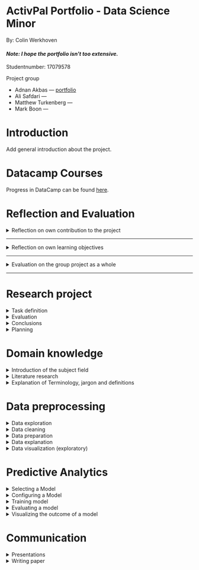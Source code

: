 # ActivPal Portfolio - Data Science Minor 
By: Colin Werkhoven 

#### *Note: I hope the portfolio isn't too extensive.*

Studentnumber: 17079578

Project group
- Adnan Akbas — [portfolio](https://github.com/klict/activepal-portfolio)
- Ali Safdari — 
- Matthew Turkenberg — 
- Mark Boon — 

# Introduction

Add general introduction about the project.

# Datacamp Courses
Progress in DataCamp can be found [here](Images/datacamp-progress-colin-werkhoven.PNG).

# Reflection and Evaluation

<details><summary>Reflection on own contribution to the project</summary>

##### Situation

##### Task

##### Actions

##### Result

##### Reflection

</details>

---

<details><summary>Reflection on own learning objectives</summary>

##### Situation

This Applied Data Science minor was a very new subject, so my overall knowledge of the subject was minimum. I had some experience with Python programming, but very little. This would mean a lot of new excited things to be learnt!

##### Task

My main focus was aimed on the technical part of the project. This would mean, data preparation, data pre-processing and configuring models. There were times I had to do literature research, but minimum. 

##### Actions

Once we received the data I wanted to immediately start with exploring the data, but literature study had to be done first. After this part was over I did a lot of data exploration and pre-processing for the models. 

After a few weeks of working with the data I thought that I was missing out on the creation of a model. I decided to switch my focus on researching different models and how to pre-process, configure, train and evaluate a model. 

##### Result

Following the Datacamp courses and applying this knowledge in practice improved my Python programming skills a lot! I learned about different Library's which I will use for further projects. 

I've learned a lot about Machine Learning models. I was always fascinated about this technique and never knew how a computer could learn. After this minor I have a very good understanding about the creation of a Machine Learning model. Mainly about Regression models, since this is what I've been working on most of the time during this project.

##### Reflection

The first few weeks of this project was mainly focused on literature research. This was in my opinion the least pleasant part, but if I look back, one of the most important parts to make good progress. I should've focused a bit more on this in the beginning of the project. This would speed up the understanding of the problem domain and Machine Learning models. 

During this minor I learned a lot. The most exciting part is being able to create, configure and understand different Machine Learning models. Besides this, I learned to work with raw data and turn this to useful information. I am able to evaluate and visualize my results. 

If I look back at what I learnt throughout this minor I am happy with my choices. The only thing I wanted to learn more about is different Machine Learning models that were not used in our project and the implication of Neural Networks.   

</details>

---

<details><summary>Evaluation on the group project as a whole</summary>

##### Situation

##### Task

##### Actions

##### Result

##### Reflection

</details>

---

# Research project

<details><summary>Task definition </summary>

This project is a collaboration between The Hague University of Applied Sciences (THUAS) and Centraal Bureau voor de Statistiek (CBS). 

<details><summary>Introduction</summary>

Statistic Netherlands wants to know if it's possible to measure if respondents meet the proposed 150 minutes of moderate intense physical activities within a week. The current method of collecting information from respondents is asking questions with different surveys. This comes with issues, one of them is that respondents don't always know the exact answers and this results in inaccurate results. Therefore, CBS decided to invite 40 random respondents to participate in this experiment. Every respondent received an activPAL device and had it mounted on their upper thigh. This activPAL device measured different types of data which has to be used to answer the following research questions. 

</details>

<details><summary>Research Questions</summary>

*These research questions were created by my colleagues, so I am not taking any credits for them.*

This research contains *3* different research questions. All with different sub-questions. The first 2 questions are necessary to answer before answering the final question.

### Question 1

How can Machine Learning be used to predict the intensity of activities performed in a lab situation by a person, who is being monitored with Vyntus One device and wearing an activPAL accelerometer? 

##### Sub Questions
- What measurement does activPAL use for intensity and why?  
- Is it possible to extract this intensity measurement values from just Vyntus One data, if so, how?  

### Question 2

How can Machine Learning be used to predict the intensity of activities performed by a person wearing only the activPAL accelerometer, based on the data gathered from the Vyntus One device and the ActivPal accelerometer in the lab situation? 

##### Sub Question
- What machine learning model can best be used to measure the intensity for each activity?  

### Question 3

How can Machine Learning be used to determine whether people did their 150 minutes of moderate activity in the activPAL accelerometer data of an entire week? 

##### Sub Question
- How can Machine Learning be used to recognize the activities, performed in the lab situation, in the activPAL accelerometer data?  

</details>

---

</details>

<details><summary>Evaluation</summary>

During this project it was not possible to execute all experiments. Different causes were, not enough knowledge, time or data. This chapter contains different subjects for future research. 

---

<details><summary>Too Little Data</summary>

To make predictions for the MET regression models it is necessary to have enough data so the model could generalize. This was not the case. From the 40 respondents, only 25 were useful for our experiments. The results of this was that our MET predictions models were *overfitting*, which resulted in inaccurate results for the calculation of the 150 minutes moderate intense physical activity.  

##### Recommendation

For future research on this topic I recommend more respondents with different characteristics. One of the main reasons why we were not able to answer the main research question with more certainty was because of too little respondent data for our experiments. 

</details>

---

<details><summary>Removing Low Variance Features</summary>

While creating the features for the MET prediction models we picked the most logical features from the `respondenten.csv` file (this file contains different characteristics of all participating respondents) that was provided by CBS, but the most logical is not always the most optimal.

##### Recommendation

My recommendation for the MET models is to remove low variance Features. The cause of the overfitting MET models could be having low variance features. The models could improve (or worsen) once the low variance features are removed from the models.  

</details>

---

<details><summary>A More In Depth Hyperparameter Tuning Approach</summary>

During the implementation of both regression models I briefly researched the implementation and use of Hyperparameters. I applied a set of parameters from different websites, but going deeper and finding my own set of parameters would probably improve the models. 

##### Recommendation 

More in depth research on parameters that are not predefined from different websites. 


</details>

---

</details>

<details><summary>Conclusions</summary>

In this conclusion chapter I will go over the results and conclude my perspective on the final results. 

<details><summary>MET Prediction Models</summary>

My conclusion after analyzing the MET regression models ([results can be found here](Predictive%20Analysis/evaluating_a_model.md)) is that all Random Forest and XGBoost models seem to overfit. The models gave decent results before applying the test data set, but once the test data set was applied to results worsened. Generalizing during the training of the model was not done accurately due to not having enough respondents in the data set. 

To get back to answering the research question. It *is* possible to predict the intensity, but the predictions are not very reliable since the models are not giving accurate predictions.   

</details>

---

<details><summary>Activity Recognition Models</summary>

*Note: this model has been done by my colleague Adnan Akbas*

*Graphs created by Adnan Akbas were used in this section*

After analysing the results from the Activity Recognition model from Adnan, we can conclude that after applying K-fold Cross Validation most of the activities are predictable with high accuracy, recall and precision.

*Data from Activity Recognition model from Adnan Akbas*

| |K-fold Cross Validation Score|
|------------|---------|
|Accuracy|0.82 (+/- 0.04)|
|Recall|0.84 (+/- 0.04)|
|Precision|0.82 (+/- 0.04)|

Looking at the Confusion Matrix, not all the activities were predictable with high accuracy. The `Cycling Light` and `Cycling Heavy` activity results were a bit worse compared to the other results. Since the movement of cycling is always the same, no matter if it's light or heavy, it is hard for the model to make accurate predictions for these activities. 

*Confusion Matrix from Adnan Akbas*

![](Images/Research%20Project/activity-recognition-confusion-matrix.PNG)


</details>

---

<details><summary>Calculating If Respondents Did Their 150 Minutes of Moderate Intense Activities</summary>

This section concludes the results of the Main Research Question:

*How can Machine Learning be used to determine whether people did their 150 minutes of moderate activity in the activPAL accelerometer data of an entire week?*

The previous conclusions were needed to answer the Main Research Question. With combining the results of the MET prediction models and Activity Recognition models it is possible to calculate if a respondent has done their 150 minutes of moderate intense activities within a week.

Since the results of the MET prediction models are not very reliable, the 150 minutes calculation is also not very reliable. Concluding that the 150 minutes are possible to calculate with the use of Machine Learning, but the trustworthiness is not very high. The Main Research Question could not be answered accurately.   


</details>

---

</details>

<details><summary>Planning</summary>

In this planning chapter I will discuss how we made use of the Scrum Methodology, how our first plannings came to realization and our overall used techniques. 

*Note: the following sections were written by me and are taken from the Research Plan ([find entire research plan here](../Images/Research%20Project/Research%20plan%20-%20Final.pdf))* 

---

<details><summary>Procedure</summary>

For the activPAL project management we have been using the Agile (scrum) method. To follow the scrum method, there will be daily stand-ups. Within our project the daily stand-up time is 9:30 and since day 1, we have been following this method every day. Within the daily stand-up we discuss the progress of the prior day and the plans for today.  

</details>

---

<details><summary>Solving issues </summary>

Besides this, we discuss the issues that you’ve might encountered during your previous working day. If you are stuck or not sure what you should be doing next, we make sure to clear that up and make new working pairs. Usually when this happens there will be Teams calls after the stand-up to discuss or solve this problem with each other. This way the stand-ups won’t take longer than they should be.  

</details>

---

<details><summary>Sprint planning </summary>

Before holding our retrospective, we make sure to create a planning for the next sprint. During every sprint planning we, as a team, look at the current sprint on Jira. We discuss if we managed to complete the set sprint goal, if all the tasks are done, and what still must be done with the leftover tasks to complete them. The leftover tasks will be added to the new sprint. 

Once the current sprint has been completed, we start the new sprint by specifying a goal for the new sprint. We usually look at the roadmap and what we have done the previous sprint to create a new goal. After agreeing as a team with the set goal, we have healthy discussions where everyone gets the chance to add new tickets to our backlog that will help achieve this goal.  

</details>

---

<details><summary>Creation of the first sprint backlog </summary>

The creation of our first sprint backlog was a bit hectic. The project was new for all of us and nobody knew where to start or what the exact planning was going to be. We still managed to create a backlog for the first sprint which was mainly focussed on research.  

Annemieke from CBS provided us with lots of useful papers to research. A task during the first sprint was filtering out useful papers, this way we did not waste time by rereading unusable papers. As a team we all picked different subjects which we thought would be beneficial for our project and created 1 ticket with small subtasks in it. Besides the different papers we also received different CSV files which contained the data we had to work with during the project. We created a ticket to research these CSV files and document as much as possible.  

</details>

---

<details><summary>Retrospectives</summary>

After finishing a 2-week sprint we hold a retrospective to reflect and evaluate the process we’ve made over the past weeks. In these retrospectives we discuss what went well, what didn’t go well, what each team member longed for and the actions we’re going to take for the next sprint. During the retrospective we look back at the actions we wrote down from the previous sprint and see if we have worked on these actions. These retrospectives are a good tool to let every member on the team freely speak on how to feel about certain aspects over the last 2 weeks.  

</details>

---

<details><summary>Project roles </summary>

At the start of the project, we agreed on switching roles every sprint. This would mean a new scrum master, communicator and note taker every sprint. This did not go as planned, we decided to keep the same scrum master for the entire project to make sure the project went smoothly. The communicator role was switched halfway through the project and note taker role was done by the whole team. Every member wrote down what was important for them and after every important meeting we discussed the previous meeting to make sure everyone is on the same level.  

##### *Extra addition*

My role during the first 10 weeks of the project was the communicator. All communication between teachers and project owners was usually done by me. After these 10 weeks I took over the note taker role and wrote down all the information what could be useful for our project.

</details>

---

<details><summary>Planning tool </summary>

The infrastructure/tool we have been using for this is Jira. Jira is a plan, track and manage software that is mostly used for software development. Within the activPAL project Jira is not only used for software development but also for the research development from week 1.  

</details>

---

<details><summary>Research questions </summary>

The main research questions have been divided into smaller tasks called research sub tasks. Every sub research question has a few tasks that help to answer the question and guide us to the right approach to give an answer. By combining Jira with our sub questions, we can put all the sub questions into the Jira Road Map. This gives the whole group a good overview of the questions that still need to be answered and the tasks needed to answer the sub questions.

</details>

---

</details>

# Domain knowledge

<details><summary>Introduction of the subject field</summary>



</details>

<details><summary>Literature research</summary>

### Introduction

During this project, most of my literature research was done for different models. CBS provided us with a lot of papers that could possibly be useful for our own research. 

##### Researching Cut Off Points
Annemieke from CBS pointed us towards `Cut Off Points` at the start of the project. I decided to pick this one and used [one of the papers](Images/Domain%20Knowledge/Beyond%20Cut%20Points%20Accelerometer%20Metrics%20that%20Capture%20The%20Physical%20Activity%20Profile.pdf) CBS provided to us.

What I found was that cut off points are similar to outliers. Like the name `cut off point` states, its the point where you remove everything that goes higher or lower of the stated cut off point. The only cut off point used during this research was for predicted MET values. We used a cut off point of `3` to determine moderate intense activities. Once the MET value was lower than 3, it would not fit under moderate intense. 

##### Researching Regression Models
The literature research for the Regression model has been extensively implemented. You can find the entire research in the [selecting a model](Predictive%20Analysis/selecting_a_model.md) chapter.

</details>

<details><summary>Explanation of Terminology, jargon and definitions</summary>

A list of jargon that is used during this project. 

|Jargon/Definition|Explanation|
|------------|---------|
|activPAL accelerometer|activPAL is the company that created the accelerometer that was used during this research. This activPAL device is mounted to the thigh of the participants and measures the X, Y and Z values. The measurements are done 20 times within a second ([source](https://www.palt.com/why-activpal/)).  
|X, Y, Z data|The X, Y and Z data is based on a 3-dimensional space. The values change based on the direction the activPAL device is facing.
|Vyntus One|Vyntus One is a device to measure the oxygen intake of the user. 
|VO2|Using the Vyntus One device, the system provide the user with a `VO2` value. Also known as oxygen intake.
|CBS|Centraal Bureau van Statistiek. Our project is in collaboration with CBS. 
|Lab/Lab Session/Lab Research|CBS measured certain activities to have an ground truth for all activities. This was done in a lab setting where all respondents were measured with the activPAL and Vyntus One device to do different activities for 5 minutes. 
|Respondent|A respondent is a person that participated in the lab research.
|MET|Metabolic Equivalent of Task. MET is a measuring unit to measure the intensity of certain activities.  
|Moderate Intense Activity|A MET value from 3 or above. This cut-off point is used to answer to main research question. 

---

</details>

# Data preprocessing

<details><summary>Data exploration</summary>

#### Introduction

The data provided by CBS was a lot. Therefore we decided to start by filtering out the data that was labelled with an activity. Each respondent had a corresponding file with the `start` and `stop` time they performed certain activities in the lab.

<details><summary>Here is an example of how this was provided to us</summary>

|Activity|Start|Stop|
|------------|---------|--------|
|springen|2019-09-16 14:29:20|2019-09-16 14:30:18|
traplopen|2019-09-16 14:31:18|2019-09-16 14:32:04|
fietsen licht|2019-09-16 14:41:29|2019-09-16 14:46:29|
fietsen zwaar|2019-09-16 14:46:29|2019-09-16 14:51:29|
lopen|2019-09-16 15:12:00|2019-09-16 15:17:00|
rennen|2019-09-16 15:17:00|2019-09-16 15:22:00|
zitten|2019-09-16 15:31:00|2019-09-16 15:36:00|
staan|2019-09-16 15:45:00|2019-09-16 15:50:00|

With these timestamps it was possible to filter out all the activity data from all respondents and put them all in a new CSV file. This has been done with the following code. 

![](Images/Data%20Preprocessing/combine_activity_data.PNG)

The entire notebook can be found [here](Images/Data%20Preprocessing/Code/combine_correspondent_activities.py).

</details>

---

<details><summary>Activity Distribution </summary>

Once the activities were combined I created a distribution with all respondent activities. The results are shown below.

The entire notebook can be found [here](Images/Data%20Preprocessing/Code/Activity%20Distribution.py).

![](Images/Data%20Preprocessing/activity-distribution.png)

We can see that `springen` and `traplopen` have very little data points. After some analysing we found out that these activities were only performed for 1 minute instead of 5 for the other activities. This 1 minute of data was not enough for further modelling, we decided to leave `springen` and `traplopen` out of it in consultation with CBS. 

</details>

---

</details>

<details><summary>Data cleaning</summary>

#### Introduction

Since CBS provided us already cleaned data, it was not possible to do a lot of data cleaning for this project. 

<details><summary>Fixing timestamps</summary>

One of the issues with the data provided by CBS was the timestamps were not converted to readable and useful times yet. 

Example of the unconverted timestamp. The 2 long integers should be together and converted to a readable timestamp.

|Before Convertion|After Convertion|
|------|------|
|![](Images/Data%20Preprocessing/timestamp_issue.png)| ![](Images/Data%20Preprocessing/timestamp_fixed.PNG) |

The following function has been used to convert the unreadable timestamps.

![](Images/Data%20Preprocessing/timestamp_function.PNG)

</details>

---

<details><summary>Switching Diceface</summary>

A Diceface is the direction the activPAL is facing. The issue we are facing is when a respondent flips from its front to the back, the measured X, Y and Z values also flip sides. To solve this, we changed to X, Y and Z values according the switch in diceface value. 

Example of the diceface directions [found here](http://docs.palt.com/display/AL/MORA):
![](Images/Data%20Preprocessing/diceface-directions.PNG)

The following images were provided by Brian Keijzer and has been used to determine how to flip the dicefaces. 

|Diceface Physical |Diceface Numerical|
|------|------|
|![](Images/Data%20Preprocessing/diceface-physical.jpg)| ![](Images/Data%20Preprocessing/diceface-numerical.jpg) |

Here is an example how this transformation has been done in code. We used diceface `1` as a baseline to convert to. These convertion functions are written by Adnan and me.

![](Images/Data%20Preprocessing/diceface-function.PNG)

*During the MET model creation the feature `sum of magnitude of acceleration (sum_mag_acc)` was used, this feature adds the X, Y and Z values together. Therefore, the diceface convertion was not needed in the end.*

The entire notebook can be found [here](Images/Data%20Preprocessing/Code/normalize_diceface_values-v3.py).

</details>

---

</details>

<details><summary>Data preparation</summary>

This chapter is mainly about the data preparation for the MET regression models. The preparation has partly been done by Ali Safdari and me.

<details><summary>Convert to Numerical for Machine Learning</summary>

Machine Learning models can't work with non-integer values, therefore we need to convert these values to  integer values. Here are a few examples of respondent characteristics that were converted to numerical values. 

|Description|Function|
|------|------|
|Convert `ja/nee` string to number| ![](Images/Data%20Preprocessing/convert_string_to_number.PNG) |
|Convert `age` to categorical number| ![](Images/Data%20Preprocessing/convert_age_category.PNG) |

The remaining functions can be found at the top of [this](Images/Data%20Preprocessing/Code/creating_main_dataframe.py) notebook. 

</details>

---

<details><summary>Feature Creation</summary>

To have a useful data set for the MET regression model we needed to create a data set with all the possible features. At first Ali and I created a simple data set with the following features:

|Feature|Function|
|---|------|
|Sum of Magnitude of Acceleration (calculate from X, Y and Z - by ?)| ![](Images/Data%20Preprocessing/sum_mag_function.PNG) |
|MET value (calculated from vo2 + weight in kg) - by ?| ![](Images/Data%20Preprocessing/MET_function.PNG) |
|Body Mass Index (BMI; calculate from weight and height) - by Ali and Me| ![](Images/Data%20Preprocessing/BMI_function.PNG) |

All mathematical functions can be found in [this](Images/Data%20Preprocessing/Code/math_helper.py) notebook. 

</details>

---

<details><summary>Putting it all together</summary>

Eventually this was the final function that actually created the data set that was used for the MET regression models. The function took all the created features in the notebook and added it together. 

![](Images/Data%20Preprocessing/adding_together_function.PNG)

The entire MET regression data preparation can be found in [this](Images/Data%20Preprocessing/Code/creating_main_dataframe.py) notebook (same as the above mentioned notebook). 


</details>

---

</details>

<details><summary>Data explanation</summary>

The data that will be explained is coming from the previous [data preparation](Data%20Preprocessing/data_preparation.md) chapter. Most of these `column names` are features that are used for the MET regression models. 

The following table is an example of 1 row of data that is used for the MET regression models. Every row is resampled to 1 minute (60 seconds) since MET is calculated in minutes.

|Column name|DataType|Example|Explanation|
|------|------|------|------|
|pal_time|timestamp|2019-10-10 15:36:00|Since we need to predict the MET value, and MET is calculated in 60 seconds, the `pal_time` column name is the time the MET value is calculated on.  
|respondent_code|string|BMR004|The unique number that corresponds to a respondent.
|activity|string|lopen|The performed activity from that minute.
|mean_met|double|1.2920676857268667|The mean MET value from the measured minute. 
|sum_mag_acc|double|1116.7722891103585|The summation of the X, Y and Z values to the power of 2 within the measured minute.
|mean_speed|double|23533.170460441113|The mean speed within the measured minute. 
|weight_kg|double|75.7|The weight of the respondent in kilograms.
|length_cm|double|166.79999999999998|The length of the respondent in centimeters.
|bmi|double|27.20844906808366|The Body Mass Index, which is calculated with the weight and length of the respondent.
|is_sporter|boolean|1.0 (true)|If the respondent is a sporter or not. 
|age_category|boolean|4.0|The age category from the respondent. `4.0` means the age of the respondent is between 40-44.
|meets_balance_guidelines|boolean|0.0 (false)|The balance of the respondent was measured during the lab sessions. The respondent adheres to the balance guidelines or he/she does not.
|estimated_level|boolean|0.0 (false)|CBS looked at the characteristics of the respondents and decided based on these if the respondent adheres to the estimated level from their perspective. 
|walking_speed_km|double|5.0|The speed in kilometers the walking activity was performed in the lab.
|running_speed_km|double|10.0|The speed in kilometers the running activity was performed in the lab.
|gender|boolean|1.0 (true)|The gender of the respondent. Male or Female.
|meets_activity_guidelines|boolean|0.0 (false)|During the lab sessions characteristics and the daily activities from the respondents were noted and concluded if the respondent adheres to the activity guidelines or not. 

---

</details>

<details><summary>Data visualization (exploratory)</summary>

*Note: a lot of visualizations can be found in the [`predictive analysis`](Predictive%20Analysis/visualizing_the_outcome_of_a_model.md) chapter. Please check that file as well.*

<details><summary>Activity Distribution</summary>

This has already been shown in the [data exploration](Data%20Preprocessing/data_exploration.md) chapter. The distribution of all lab activities. After visualizing this it was clear that `springen` and `traplopen` was measured differently compared to the other activities.

![](Images/Data%20Preprocessing/activity-distribution.png)

</details>

---

</details>

# Predictive Analytics

<details><summary>Selecting a Model</summary>

### Introduction
To answer one of the research questions within our project we had to create a model to predict the Metabolic Equivalent of Task (MET) value of given activities. These activities differentiate between `Running`, `Walking`, `Standing`, `Sitting`, `Cycling Light` and `Cycling Heavy`.

Solving this issue would require a regression model since we need to predict an `integer/double` value(MET) and don't need classification in this case. 

### Approach
My approach for solving this problem was looking at different regression models. I started with finding different models and noting their pros and cons and eventually comparing them to pick atleast 2 possible models. I decided to pick 2 possible models and implement them with the same configurations instead of 1 to prevent getting biased results. 

### Different Regression Models
I researched different regression models to find a possible candidate model to answer our question.

##### Random Forest ([source](https://medium.com/swlh/random-forest-and-its-implementation-71824ced454f))
The Random Forest model is a decision tree model which can both be used for Regression and Classification. Besides being a possible regression model, the Random Forest model makes use of `Ensembled Learning`. Ensembled learning means combining multiple results to 1 final result, this method would give more accurate results and minimize getting biased results.

Random Forest is a possible model for our issue since it can be used for regression and the Random Forest decision tree method tries different trees to find the optimal results. 

##### Ridge Regression ([source (1)](https://www.statisticshowto.com/ridge-regression/#:~:text=Ridge%20regression%20is%20a%20way,(correlations%20between%20predictor%20variables)), [source (2)](https://www.quora.com/What-are-the-benefits-of-using-ridge-regression-over-ordinary-linear-regression))
Another Model I've looked into was the Ridge Regression Model. The Ridge Model minimizes the square error of the model, but this Model is based on `Multicollinearity`. This means one value can be predicted with another value. These 2 values have a correlation between each other.  

With the current issue of predicting the MET value with the X, Y and Z data it should not be possible to predict the next value based on the previous value. Therefor the Ridge Regression is not a suitable candidate for our MET recognition model.   

##### K-nearest Neighbour ([source](https://towardsdatascience.com/machine-learning-basics-with-the-k-nearest-neighbors-algorithm-6a6e71d01761))
Just like the Random Forest Model, the K-nearest Neighbour(KNN) model is also used for Regression and Classification issues. The KNN model is a `supervised machine learning` algorithm, this means the model needs labeled data to produce results. If we look at the `Vyntus (labdata)` we have the `Ground Truth` that needs to be predicted, but this is not the case for `activpal (weekdata)`. This would mean we would only be able to predict on the `labdata` and not the `weekdata`. 

The K-nearest Neighbour model would not be useful to solve our issue, mainly because we don't have the ground truth available all the time. Since K-nearest Neighbour is a supervised machine learning algorithm, apply this on our data would not be sufficient.    

##### XGBoost ([source](https://towardsdatascience.com/https-medium-com-vishalmorde-xgboost-algorithm-long-she-may-rein-edd9f99be63d))
The XGBoost Model is the final regression model I've looked into. This model is very similar to the previously mentioned Random Forest model. Just like Random Forest, XGBoost is an ensembled decision tree algorithm. Besides using ensembled learning, XGBoost makes use of `Gradient Boosting`. This means minimizing errors while trying to find the best possible results. 

XGBoost is a possible model to solve our MET prediction issue. This model uses ensembled learning and Gradient Boosting to prevent low variance and biased results. 

### Final Decision
After analysing the models named above we found 2 candidate models. Firstly the `Random Forest Model` and secondly the `XGBoost Model`. 

The `Ridge Regression Model` is not suitable since it makes use of Multicollinearity. This method would not work on our data since we make predictions based on `X, Y, Z` data. 

The `K-nearest Neighbour Model` would be suitable if we only needed to predict the `labdata` since these MET values could be calculated based on the activity. But in our case we need to predict `labdata` and `weekdata`. The weekdata is unlabelled and therefor not suitable since the KNN model makes use of labelled data.

The final decision will be comparing the `Random Forest Model` with the `XGBoost Model`. Both models make use of decision trees which delivers low variance and less biased results. Finally, to pick a model for our MET predictions, we will be configure both models as identical as possible. More on this can be found in the next chapter.

---

</details>

<details><summary>Configuring a Model</summary>

### Introduction

In the previous chapter we've picked 2 possible Regression models, Random Forest and XGBoost. I will discuss the configurations for both models here. Both models have almost the same configurations, I will therefor explain the configurations once. Here you can find a list of configurations that were applied by the configuration of both models. 

---

<details> <summary>Random State</summary>
Picking a `random state` is essential for the configurations of your models. Without a `random_state`, the model will always apply a random, new variation of decision trees. To get accurate predictions and results it is important to always have the same decision trees. 

We decided to use `random_state=0` for all our MET prediction models. This way all models would have consistency in the configurations and results could not get manipulated by trying out different random state values. The decision for `random_state=0` is found [here](https://scikit-learn.org/stable/glossary.html#term-random-state). 

</details>

---

<details> <summary>Feature Selection</summary>

After [preparing the MET prediction model dataframe](Data%20Preprocessing/data_preparation.md) with different features I thought it would take a long time to try all possible variations. Therefor, I wanted to use Recursive Feature Selection [(RFE)](https://scikit-learn.org/stable/modules/generated/sklearn.feature_selection.RFE.html). 
RFE picks a combination with the best scoring features. The chosen features were used in the configuration of the Random Forest or XGBoost model. This automated approach would save us lots of time, since we needed to find features for 6 different activities and 2 different models.   

<details><summary>List of features for Feature Selection</summary>

![](Images/predictive-analysis/list_of_features.PNG)

</details>

<details><summary>Feature Selection Function</summary>

![](Images/predictive-analysis/feature_selection_function.PNG)
</details>

<details><summary>Example results of Feature Selection</summary>

![](Images/predictive-analysis/feature_selection_results.PNG)
</details>

</details>

---

<details> <summary>Picking the best number of trees</summary>

The `n_estimators` parameter is an important configuration for all tree based models. Every number of tree results in a different outcome. I wanted to find the best number of trees, but doing this by hand was gonna take way too long. Therefor I decided to write a function that finds the optimal number of trees between a certain range. 
In our case we picked a range between 1-210. After analyzing the plots, the results were not getting higher with a larger number of trees around 200. 

<details><summary>Finding optimal number of trees function</summary>

The result from this function was used during the configuration of the models for the `n_estimators` parameter.

![](Images/predictive-analysis/n_estimator_function.PNG)

</details>

<details><summary>Profound Explanation of optimal number of trees Approach</summary>

To find the most optimal amount I created a function called `optimal_amount_estimators`. 
This function contains a for loop that creates a new model every loop, trains this model and calculates a R Squared score. All these scores are added to a Dictionary. I picked a dictionary since we need an integer value which will be the optimal estimator. The key from this dictionary will be the optimal estimator. Once the dictionary is filled we simply pick the `max` value from the dictionary and return the associated key value from the max R Squared score. 

Here is an example of how this dictionary looks like. In this case Key 18 gives the highest R Squared score. Therefor we return the key that is associated to the highest score and use this as our `n_estimator`.

![](Images/predictive-analysis/dictionary-example.PNG)

</details>

<details><summary>Results of the optimal number of trees function</summary>

More on the visualisation of this plot can be found in the [visualizing the outcome of a model chapter](Predictive%20Analysis/visualizing_the_outcome_of_a_model.md).

![](Images/predictive-analysis/n_estimators_results_plot.PNG)

</details>

</details>

---

<details> <summary>Hyperparameter Tuning</summary>

Once the optimal amount of features and number of trees were selected it was time to improve the models even more. My colleague Adnan Akbas pointed me towards `Hyperparameter Tuning`.

## What is Hyperparameter Tuning?

Hyperparameter tuning is finding the best combination of parameters for your Machine Learning model. 

Since the Random Forest and XGBoost models have different configurations, I searched which parameters were usually tuned for each model. 

## Hypertuning the Random Forest model 

[Random Forest Hyperparameter Tuning Source](https://towardsdatascience.com/hyperparameter-tuning-the-random-forest-in-python-using-scikit-learn-28d2aa77dd74)

<details><summary>Here is a list of parameters and possible values that were tuned for the Random Forest model</summary>

These parameters were applied with all possible combinations on a new `RandomForestRegressor` model. 

![](Images/predictive-analysis/hyperparametertuning_randomforest.PNG)

</details>

<details><summary>Applying the parameters on a new model</summary>

The parameters were applied on a new model with the following function. The function returns a new `RandomForestRegressor` model with the newly found parameters after hyperparameter tuning.

![The function](Images/predictive-analysis/apply_randomforest_hyperparametertuning.PNG)

</details>

## Hypertuning the XGBoost model 

[XGBoost Hyperparameter Tuning Source](https://towardsdatascience.com/doing-xgboost-hyper-parameter-tuning-the-smart-way-part-1-of-2-f6d255a45dde)

<details><summary>Here is a list of parameters and possible values that were tuned for the XGBoost model</summary>

These parameters were applied with all possible combinations on a new `XGBRegressor` model. 

![](Images/predictive-analysis/hyperparametertuning_xgboost.PNG)

</details>

#### GridSearch vs. RandomizedSearch

These parameters were applied on a `XGBRegressor` in combination with `GridSearchCV` and `RandomizedSearchCV`. I decided to try 2 different search methods to see which one performed better. 

<details><summary>GridSearch Function</summary>

![](Images/predictive-analysis/xgboost_gridsearch_function.PNG)

</details>

<details><summary>RandomizedSearch Function</summary>

![](Images/predictive-analysis/xgboost_randomizedsearch_function.PNG)

</details>

The results of the different Search methods were compared to each other to find the best performing method for the XGBoost model. The results of both methods can be found in the [Evaluating a model](evaluating_a_model.md) chapter.

</details>

---

</details>

<details><summary>Training model</summary>

### Introduction

Training is model is an essential part of every Machine Learning model. It is important to find the correct balance to prevent overfitting or underfitting. 

Explanation of Hyperparameter tuning for the Random Forest and XGBoost model can be found [here](Predictive%20Analysis/configuring_a_model.md).

<details><summary>Prevention of Under/Over fitting</summary>

Throughout the implementation of the MET prediction model we've encountered multiple obstacles. Here is a list of actions I took to prevent under/over fitting.

<details><summary>Removing Irrelevent Features</summary>

Removing Irrelevent or high correlating features was also used to prevent overfitting. Take the feature Body Mass Index (BMI) for example. This feature was created from the length and weight of the respondent. After analyzing the feature correlation heatmap I found that weight had a very high correlation with BMI. I decided to pick either length and weight or BMI. The final decision was to remove BMI as a feature.

<details><summary>Feature Correlation Heatmap</summary>

![](Images/predictive-analysis/heatmap-walking-prediction.PNG)

</details> 

</details>

<details><summary>Creating Relevent Features</summary>

After struggling for a while and not getting higher correlations for the MET prediction models I thought about adding new relevant features. The speed of the respondent made sense in our case. Running or walking faster means you use more energy which results in a higher MET production. 
The implementation of the `speed` feature was a good choice, because our models all improved quiet a bit!

</details>

<details><summary>Removing Noise</summary>

The noise for the MET prediction models were usually respondents who weren't able to perform the lab activities according to the rest of the respondents. For example: 70+ year old respondents that could not complete the activities for the given time were excluded from the experiment. This has been agreed in consulation with Annemieke van Leuten and John Bolte from Centraal Bureau of Statistiek (CBS). 

</details>

</details>

---

</details>

<details><summary>Evaluating a model</summary>

### Introduction

As explained in [selecting a model](Predictive%20Analysis/selecting_a_model.md), I decided to pick 2 different regression models to compare the results and select the right one for each activity. 
I used a few different methods to calculate prediction scores and eventually picked the most fitting. 

<details><summary>Cross Validation</summary>

The first method is calculated after applying K-Fold Cross Validation on the Random Forest & XGBoost model. I created a simple function that applies `5 folds` on both models and calculates the `mean` score and the `standard deviation (STD)`. These scores are compared for both model to find the most fitting for each activity.

<details><summary>Cross Validation Function</summary>

![](Images/predictive-analysis/cross-validation-function.PNG)

</details>

</details>

---

<details><summary>Applying Test Dataset</summary>

Once the Cross Validation had decent results we decided to apply the separated test dataset on our model to validate the results. 
The test dataset that was separated contained 3 test users with each containing 5 rows of data for each activity. I created a function to apply the test users on the already trained model to see if our model would over/under fit or give good results on new data.

<details><summary>Applying Test Dataset Function</summary>

![](Images/predictive-analysis/test-set-results.PNG)

</details> 

</details>

---

<details><summary>Evaluation Results</summary>

Picking a fitting model for each activity was the final step once Cross Validation and the Test Dataset were applied. I created a table that displays the:
- `R Squared score after Cross Validation`
- `R^2  score after applying the test data set` 
- `Mean Squared Error (MSE) score after applying the test data set` 

<details><summary>Show Table</summary>

After evaluating the scores for both models we, as a team, picked the best scoring model for each activity. The models we picked are marked in green in the table bellow.

As you can see, `Standing` and `Sitting` are not marked. The reason for this is that we decided to leave the predictions for both out of the experiment since they would not impact the result of the main question. This has been agreed in consulation with Annemieke van Leuten and John Bolte from Centraal Bureau of Statistiek (CBS).

![](Images/predictive-analysis/xgboost_vs_randomforest_results2.PNG)

### Final Results

|Activity|Model|
|------------|---------|
|Walking|Random Forest|
|Running|Random Forest|
|Cycling Light|Random Forest|
|Cycling Heavy|XGBoost|

</details>

</details>

---

</details>

<details><summary>Visualizing the outcome of a model</summary>

### Introduction

Informative and straight to the point visualization of your data is very important to make conclusion about what you're actually seeing. This chapter displays the different visualizations that were applied by the creation of the MET prediction models.

<details><summary>Seaborn — Heatmap</summary>

The Seaborn library was used to create a Heatmap to display correlations between all the features. The use of this heatmap can be found in the [Training a model chapter](Predictive%20Analysis/training_a_model.md).

This heatmap was used to see which features were low or high correlated to the `mean_met` target value. Looking at the correlations we could already see that `sum_mag_acc` and `mean_speed` were high correlating features and are probably good features the predict the `mean_met` value.
![](Images/predictive-analysis/heatmap-walking-met.png)

</details>

---

<details><summary>Finding optimal n_estimators — Line Chart</summary>

The following visualization displays the scores from a certain range, in this case (1-210). I wanted to find the best amount of iterations for this model. In some cases the `n_estimator` value of 2 gave the best results, this would be unlikely so in these cases I decided to start from 10 instead of 1.
At first the amount of iterations was set to 100, but after analysing the results I saw that the scores were going up around the 100 mark. I decided to expand this to 210 to see if it went higher, but it didn't.

![](Images/predictive-analysis/n_estimators_results_plot.PNG)

</details>

---

<details><summary>Ground Truth vs Prediction — Bar Chart</summary>

This Bar Chart shows the differences between the `Ground Truth` and the `Actual Prediction`. The 2 values were set next to eachother to see if there were outliers. Once we could see the outliers we could act upon it. 

![](Images/predictive-analysis/ground_truth_vs_prediction.PNG)

</details>

---

<details><summary>Ground Truth vs Prediction — Scatter Plot</summary>

This Scatter Plot shows the same results as the Bar Chart above this section. The difference is the type of visualization.
Here you can see how the `Ground Truth` and `Prediction` fit the Regression line. With this scatter plot it is easier to spot if there are big outliers or if the data fits the regression line.

![](Images/predictive-analysis/predictions_scatterplot.PNG)


</details>

---

</details>

# Communication

<details><summary>Presentations</summary>

In this chapter I will describe which presentations I've contributed to and which I presented.
Since the content of the first 5 presentations was not that useful and informative I decided to leave them out of here. 

During this Applied Data Science Minor, I've presented 2 presentations and contributed in almost every presentation.

#### [Presentation #6 — PDF](Images/Presentation%20Week%206.pdf)

Presentation #6 was presented by myself. 

My contributions for Presentation #6
<details> <summary>Slide 7</summary>

![Slide 7](Images/Presentations/presentation-6-page-7.PNG)

</details>

<details> <summary>Slide 10</summary>

![Slide 10](Images/Presentations/presentation-6-page-10.PNG)
</details>

#### [Presentation #7 — PDF](Images/Presentation%20Week%207.pdf)

My contributions for Presentation #7
<details> <summary>Slide 4</summary>

![Slide 4](Images/Presentations/presentation-7-page-4.PNG)

</details>

#### [Presentation #8 — PDF](Images/External%20Presentation%202%20Week%208.pdf)

My contributions for Presentation #8
<details> <summary>Slide 6</summary>

![Slide 6](Images/Presentations/presentation-8-page-6.PNG)

</details>

#### [Presentation #9 — PDF](Images/Presentation%20Week%209.pdf)

My contributions for Presentation #9
<details> <summary>Slide 6</summary>

![Slide 6](Images/Presentations/presentation-9-page-6.PNG)

</details>

<details> <summary>Slide 7</summary>

![Slide 7](Images/Presentations/presentation-9-page-7.PNG)
</details>

#### [Presentation #10 — PDF](Images/Presentation%20Week%2010.pdf)

Presentation #10 was presented together with my colleague Mark Boon.

My contributions for Presentation #10
<details> <summary>Slide 6</summary>

![Slide 6](Images/Presentations/presentation-10-page-6.PNG)

</details>

<details> <summary>Slide 7</summary>

![Slide 7](Images/Presentations/presentation-10-page-7.PNG)

</details>

<details> <summary>Slide 8</summary>

![Slide 8](Images/Presentations/presentation-10-page-8.PNG)

</details>

<details> <summary>Slide 9</summary>

![Slide 9](Images/Presentations/presentation-10-page-9.PNG)

</details>

<details> <summary>Slide 10</summary>

![Slide 10](Images/Presentations/presentation-10-page-10.PNG)

</details>

#### [Presentation #11 — PDF](Images/Presentation%20Week%2011.pdf)

My contributions for Presentation #11
<details> <summary>Slide 5</summary>

![Slide 5](Images/Presentations/presentation-11-page-5.PNG)

</details>

<details> <summary>Slide 6</summary>

![Slide 6](Images/Presentations/presentation-11-page-6.PNG)

</details>

<details> <summary>Slide 7</summary>

![Slide 7](Images/Presentations/presentation-11-page-7.PNG)

</details>

<details> <summary>Slide 8</summary>

![Slide 8](Images/Presentations/presentation-11-page-8.PNG)

</details>

#### [Presentation #12 — PDF](Images/External%20Presentation%202%20Week%2012.pdf)

My contributions for Presentation #12
<details> <summary>Slide 5</summary>

![Slide 5](Images/Presentations/presentation-12-page-5.PNG)

</details>

<details> <summary>Slide 6</summary>

![Slide 6](Images/Presentations/presentation-12-page-6.PNG)

</details>

<details> <summary>Slide 7</summary>

![Slide 7](Images/Presentations/presentation-12-page-7.PNG)

</details>

<details> <summary>Slide 8</summary>

![Slide 8](Images/Presentations/presentation-12-page-8.PNG)

</details>

<details> <summary>Slide 9</summary>

![Slide 9](Images/Presentations/presentation-12-page-9.PNG)

</details>

#### [Presentation #14 — PDF](Images/Presentation%20Week%2014.pdf)

My contributions for Presentation #14
<details> <summary>Slide 5</summary>

![Slide 5](Images/Presentations/presentation-14-page-5.PNG)

</details>

#### [Presentation #15 — PDF](Images/Presentation%20Week%2015.pdf)

My contributions for Presentation #15
<details> <summary>Slide 4</summary>

![Slide 4](Images/Presentations/presentation-15-page-4.PNG)

</details>

<details> <summary>Slide 5</summary>

![Slide 5](Images/Presentations/presentation-15-page-5.PNG)

</details>

<details> <summary>Slide 6</summary>

![Slide 6](Images/Presentations/presentation-15-page-6.PNG)

</details>

---

</details>

<details><summary>Writing paper</summary>

I started a bit later than the rest because I was still finishing the MET Regression Models. 

|Chapter|Contribution|Link/Example|
|------------|--------|--------|
|MET Regression Models V1 |This was part of the `methods` chapter. Here I wrote how the MET regression models were realised. Starting with data preparation, features engineering and finally training and evaluating the models.| [Find chapter here](Images/Communication/met_regression_models_V1.pdf) (pdf opens) |
|MET Regression Models V2 |The most important feedback was about writing mathematical equations. This was processed during V2. | [Find chapter here](Images/Communication/met_regression_models_V2.pdf) (pdf opens) |
|MET Regression Results V1 |This chapter was mainly about writing what the actual results are of the experiments. I wrote about what results are showing and how we got these results..| [Find chapter here](Images/Communication/met_regression_results_V1.pdf) (pdf opens) |
|MET Regression Results V2 ||
|Conclusion V1 |The first conclusion was made with Adnan. We started with writing down the results and own conclusions of the models we both created. Afterwards we reviewed each others conclusions and came up with an overall conclusion. Resulting in an conclusion from 2 perspectives. | ![](Images/Communication/conclusion-V1-adnan.PNG) |
|Conclusion V2 |After receive feedback on `Conclusion V1` I started with writing V2. Answering the main research question was not done concisely and certain conclusions were not strongly substantiated. While writing V2 I made sure these points were processed. |![](Images/Communication/conclusion-V2.PNG)|
|Reviewing Team Members|There is no proof of actual reviewing besides the comments in the document. During the reviewing I tried to be very critical, even though we did not want to publish our research in an actual paper.|  ![](Images/Communication/review-example.png) |

---

While writing a research paper it is important to have visualizations and tables that follow the paper guidelines. I started researching how to create those tables. Here is an example of one of the research paper tables.

|Before|After|
|------------|--------|
|![](Images/Communication/table-before.PNG)|![](Images/Communication/table-after.PNG)|

---

</details>
